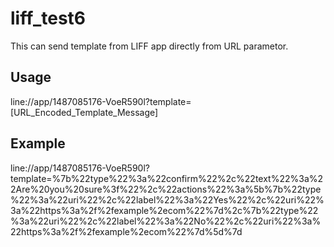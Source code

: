 # liff_test6
This can send template from LIFF app directly from URL parametor.  

## Usage
line://app/1487085176-VoeR590l?template=[URL_Encoded_Template_Message]

## Example
line://app/1487085176-VoeR590l?template=%7b%22type%22%3a%22confirm%22%2c%22text%22%3a%22Are%20you%20sure%3f%22%2c%22actions%22%3a%5b%7b%22type%22%3a%22uri%22%2c%22label%22%3a%22Yes%22%2c%22uri%22%3a%22https%3a%2f%2fexample%2ecom%22%7d%2c%7b%22type%22%3a%22uri%22%2c%22label%22%3a%22No%22%2c%22uri%22%3a%22https%3a%2f%2fexample%2ecom%22%7d%5d%7d
